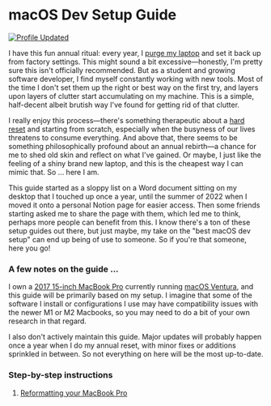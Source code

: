 # macOS Dev Setup Guide

[![Profile Updated](https://img.shields.io/github/last-commit/ew2664/macos-dev-setup-guide?label=last%20updated&style=flat)](https://github.com/ew2664/macos-dev-setup-guide)

I have this fun annual ritual: every year, I [purge my laptop](https://www.wired.com/story/how-to-factory-reset-mac-windows-chromebook/) and set it back up from factory settings. This might sound a bit excessive—honestly, I'm pretty sure this isn't officially recommended. But as a student and growing software developer, I find myself constantly working with new tools. Most of the time I don't set them up the right or best way on the first try, and layers upon layers of clutter start accumulating on my machine. This is a simple, half-decent albeit brutish way I've found for getting rid of that clutter.

I really enjoy this process—there's something therapeutic about a [hard reset](https://madison365.com/time-for-a-hard-reset/) and starting from scratch, especially when the busyness of our lives threatens to consume everything. And above that, there seems to be something philosophically profound about an annual rebirth—a chance for me to shed old skin and reflect on what I've gained. Or maybe, I just like the feeling of a shiny brand new laptop, and this is the cheapest way I can mimic that. So ... here I am.

This guide started as a sloppy list on a Word document sitting on my desktop that I touched up once a year, until the summer of 2022 when I moved it onto a personal Notion page for easier access. Then some friends starting asked me to share the page with them, which led me to think, perhaps more people can benefit from this. I know there's a ton of these setup guides out there, but just maybe, my take on the "best macOS dev setup" can end up being of use to someone. So if you're that someone, here you go!

### A few notes on the guide ...

I own a [2017 15-inch MacBook Pro](https://support.apple.com/kb/SP756?locale=en_US) currently running [macOS Ventura](https://www.apple.com/macos/ventura/), and this guide will be primarily based on my setup. I imagine that some of the software I install or configurations I use may have compatibility issues with the newer M1 or M2 Macbooks, so you may need to do a bit of your own research in that regard.

I also don't actively maintain this guide. Major updates will probably happen once a year when I do my annual reset, with minor fixes or additions sprinkled in between. So not everything on here will be the most up-to-date.

### Step-by-step instructions

1. [Reformatting your MacBook Pro](./instructions/reformat.md)
